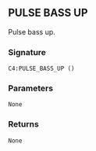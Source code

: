 ## PULSE BASS UP

Pulse bass up.


### Signature

`C4:PULSE_BASS_UP ()`


### Parameters

`None`


### Returns

`None`